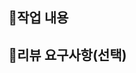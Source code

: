 ## 📝작업 내용

<!-- 이번 PR에서 작업한 내용을 간략히 설명해주세요(이미지 첨부 가능) -->

## 💬리뷰 요구사항(선택)

<!--
리뷰어가 특별히 봐주었으면 하는 부분이 있다면 작성해주세요

 ex) 메서드 XXX의 이름을 더 잘 짓고 싶은데 혹시 좋은 명칭이 있을까요?
-->
